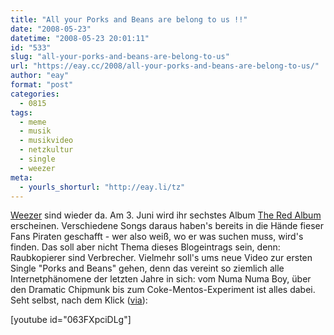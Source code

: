 ```yaml
---
title: "All your Porks and Beans are belong to us !!"
date: "2008-05-23"
datetime: "2008-05-23 20:01:11"
id: "533"
slug: "all-your-porks-and-beans-are-belong-to-us"
url: "https://eay.cc/2008/all-your-porks-and-beans-are-belong-to-us/"
author: "eay"
format: "post"
categories:
  - 0815
tags:
  - meme
  - musik
  - musikvideo
  - netzkultur
  - single
  - weezer
meta:
  - yourls_shorturl: "http://eay.li/tz"
---
```


[Weezer](http://www.weezer.com/) sind wieder da. Am 3. Juni wird ihr sechstes Album [The Red Album](http://www.amazon.de/exec/obidos/ASIN/B001872MDM/eayznet-21) erscheinen. Verschiedene Songs daraus haben's bereits in die Hände fieser Fans Piraten geschafft - wer also weiß, wo er was suchen muss, wird's finden. Das soll aber nicht Thema dieses Blogeintrags sein, denn: Raubkopierer sind Verbrecher. Vielmehr soll's ums neue Video zur ersten Single "Porks and Beans" gehen, denn das vereint so ziemlich alle Internetphänomene der letzten Jahre in sich: vom Numa Numa Boy, über den Dramatic Chipmunk bis zum Coke-Mentos-Experiment ist alles dabei. Seht selbst, nach dem Klick ([via](http://www.nerdcore.de/wp/2008/05/23/weezers-offizielles-%E2%80%9Epork-and-beans%E2%80%9C-video-mit-allen-internet-stars-you-ever-need/)):

\[youtube id="063FXpciDLg"\]
